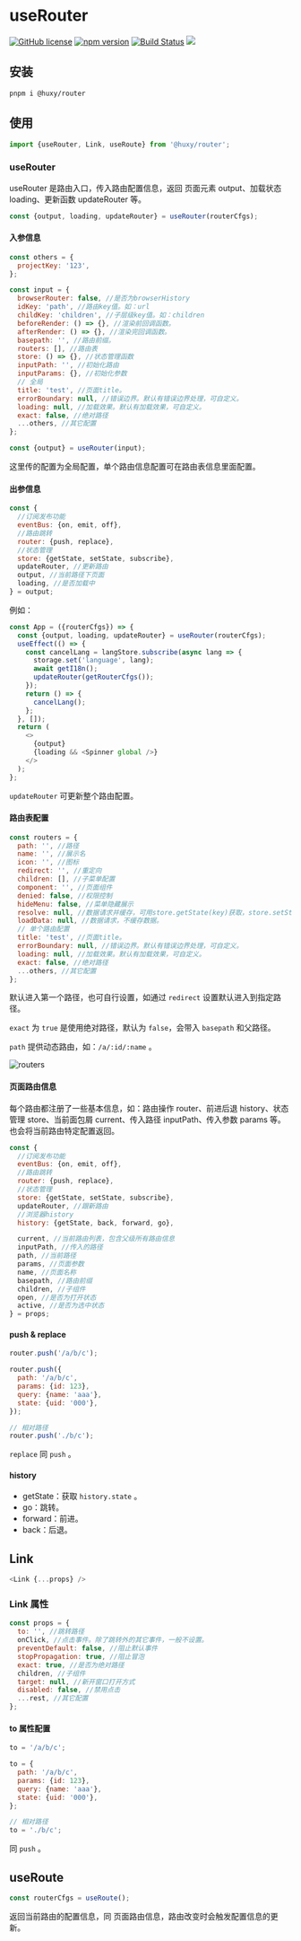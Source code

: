# useRouter

[![GitHub license](https://img.shields.io/badge/license-MIT-blue.svg)](https://github.com/ahyiru/router/blob/develop/LICENSE)
[![npm version](https://img.shields.io/npm/v/@huxy/router.svg)](https://www.npmjs.com/package/@huxy/router)
[![Build Status](https://api.travis-ci.com/ahyiru/router.svg?branch=master)](https://app.travis-ci.com/github/ahyiru/router)
[![](https://img.shields.io/badge/blog-ihuxy-blue.svg)](http://ihuxy.com/)

## 安装

```
pnpm i @huxy/router

```

## 使用

```javascript
import {useRouter, Link, useRoute} from '@huxy/router';
```

### useRouter

useRouter 是路由入口，传入路由配置信息，返回 页面元素 output、加载状态 loading、更新函数 updateRouter 等。

```javascript
const {output, loading, updateRouter} = useRouter(routerCfgs);
```

#### 入参信息

```javascript
const others = {
  projectKey: '123',
};

const input = {
  browserRouter: false, //是否为browserHistory
  idKey: 'path', //路由key值。如：url
  childKey: 'children', //子层级key值。如：children
  beforeRender: () => {}, //渲染前回调函数。
  afterRender: () => {}, //渲染完回调函数。
  basepath: '', //路由前缀。
  routers: [], //路由表
  store: () => {}, //状态管理函数
  inputPath: '', //初始化路由
  inputParams: {}, //初始化参数
  // 全局
  title: 'test', //页面title。
  errorBoundary: null, //错误边界。默认有错误边界处理，可自定义。
  loading: null, //加载效果。默认有加载效果，可自定义。
  exact: false, //绝对路径
  ...others, //其它配置
};

const {output} = useRouter(input);
```

这里传的配置为全局配置，单个路由信息配置可在路由表信息里面配置。

#### 出参信息

```javascript
const {
  //订阅发布功能
  eventBus: {on, emit, off},
  //路由跳转
  router: {push, replace},
  //状态管理
  store: {getState, setState, subscribe},
  updateRouter, //更新路由
  output, //当前路径下页面
  loading, //是否加载中
} = output;
```

例如：

```javascript
const App = ({routerCfgs}) => {
  const {output, loading, updateRouter} = useRouter(routerCfgs);
  useEffect(() => {
    const cancelLang = langStore.subscribe(async lang => {
      storage.set('language', lang);
      await getI18n();
      updateRouter(getRouterCfgs());
    });
    return () => {
      cancelLang();
    };
  }, []);
  return (
    <>
      {output}
      {loading && <Spinner global />}
    </>
  );
};
```

`updateRouter` 可更新整个路由配置。

#### 路由表配置

```javascript
const routers = {
  path: '', //路径
  name: '', //展示名
  icon: '', //图标
  redirect: '', //重定向
  children: [], //子菜单配置
  component: '', //页面组件
  denied: false, //权限控制
  hideMenu: false, //菜单隐藏展示
  resolve: null, //数据请求并缓存，可用store.getState(key)获取，store.setState(state)更新。
  loadData: null, //数据请求，不缓存数据。
  // 单个路由配置
  title: 'test', //页面title。
  errorBoundary: null, //错误边界。默认有错误边界处理，可自定义。
  loading: null, //加载效果。默认有加载效果，可自定义。
  exact: false, //绝对路径
  ...others, //其它配置
};
```

默认进入第一个路径，也可自行设置，如通过 `redirect` 设置默认进入到指定路径。

`exact` 为 `true` 是使用绝对路径，默认为 `false`，会带入 `basepath` 和父路径。

`path` 提供动态路由，如：`/a/:id/:name` 。

![routers](./routers.png)

#### 页面路由信息

每个路由都注册了一些基本信息，如：路由操作 router、前进后退 history、状态管理 store、当前面包屑 current、传入路径 inputPath、传入参数 params 等。也会将当前路由特定配置返回。

```javascript
const {
  //订阅发布功能
  eventBus: {on, emit, off},
  //路由跳转
  router: {push, replace},
  //状态管理
  store: {getState, setState, subscribe},
  updateRouter, //跟新路由
  //浏览器history
  history: {getState, back, forward, go},

  current, //当前路由列表，包含父级所有路由信息
  inputPath, //传入的路径
  path, //当前路径
  params, //页面参数
  name, //页面名称
  basepath, //路由前缀
  children, //子组件
  open, //是否为打开状态
  active, //是否为选中状态
} = props;
```

#### push & replace

```javascript
router.push('/a/b/c');

router.push({
  path: '/a/b/c',
  params: {id: 123},
  query: {name: 'aaa'},
  state: {uid: '000'},
});

// 相对路径
router.push('./b/c');
```

`replace` 同 `push` 。

#### history

- getState：获取 `history.state` 。
- go：跳转。
- forward：前进。
- back：后退。

## Link

```javascript
<Link {...props} />
```

### Link 属性

```javascript
const props = {
  to: '', //跳转路径
  onClick, //点击事件。除了跳转外的其它事件，一般不设置。
  preventDefault: false, //阻止默认事件
  stopPropagation: true, //阻止冒泡
  exact: true, //是否为绝对路径
  children, //子组件
  target: null, //新开窗口打开方式
  disabled: false, //禁用点击
  ...rest, //其它配置
};
```

#### to 属性配置

```javascript
to = '/a/b/c';

to = {
  path: '/a/b/c',
  params: {id: 123},
  query: {name: 'aaa'},
  state: {uid: '000'},
};

// 相对路径
to = './b/c';
```

同 `push` 。

## useRoute

```javascript
const routerCfgs = useRoute();
```

返回当前路由的配置信息，同 页面路由信息，路由改变时会触发配置信息的更新。
